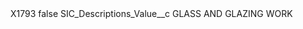 <?xml version="1.0" encoding="UTF-8"?>
<CustomMetadata xmlns="http://soap.sforce.com/2006/04/metadata" xmlns:xsi="http://www.w3.org/2001/XMLSchema-instance" xmlns:xsd="http://www.w3.org/2001/XMLSchema">
    <label>X1793</label>
    <protected>false</protected>
    <values>
        <field>SIC_Descriptions_Value__c</field>
        <value xsi:type="xsd:string">GLASS AND GLAZING WORK</value>
    </values>
</CustomMetadata>
